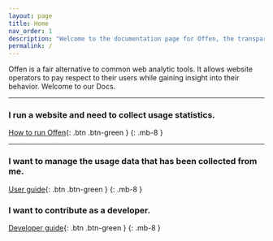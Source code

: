 ```yaml
---
layout: page
title: Home
nav_order: 1
description: "Welcome to the documentation page for Offen, the transparent web analytic tool. Featuring guides for operators, users and developers."
permalink: /
---
```


Offen is a fair alternative to common web analytic tools. It allows website operators to pay respect to their users while gaining insight into their behavior. Welcome to our Docs.

---

### I run a website and need to collect usage statistics.

[How to run Offen](/running-offen/){: .btn .btn-green }
{: .mb-8 }

---

### I want to manage the usage data that has been collected from me.

[User guide](/using-offen/){: .btn .btn-green }
{: .mb-8 }

### I want to contribute as a developer.

[Developer guide](/developing-offen/){: .btn .btn-green }
{: .mb-8 }
